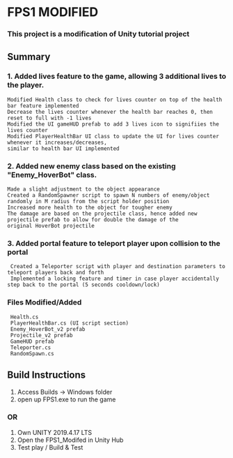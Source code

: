 # FPS1 MODIFIED
### This project is a modification of Unity tutorial project

## Summary
### 1. Added lives feature to the game, allowing 3 additional lives to the player. 
    Modified Health class to check for lives counter on top of the health bar feature implemented
    Decrease the lives counter whenever the health bar reaches 0, then reset to full with -1 lives
    Modified the UI gameHUD prefab to add 3 lives icon to signifiies the lives counter
    Modified PlayerHealthBar UI class to update the UI for lives counter whenever it increases/decreases,
    similar to health bar UI implemented

### 2. Added new enemy class based on the existing "Enemy_HoverBot" class.
    Made a slight adjustment to the object appearance
    Created a RandomSpawner script to spawn N numbers of enemy/object randomly in M radius from the script holder position
    Increased more health to the object for tougher enemy
    The damage are based on the projectile class, hence added new projectile prefab to allow for double the damage of the
    original HoverBot projectile
    
### 3. Added portal feature to teleport player upon collision to the portal
     Created a Teleporter script with player and destination parameters to teleport players back and forth
     Implemented a locking feature and timer in case player accidentally step back to the portal (5 seconds cooldown/lock)

### Files Modified/Added
     Health.cs
     PlayerHealthBar.cs (UI script section)
     Enemy_HoverBot_v2 prefab
     Projectile_v2 prefab
     GameHUD prefab
     Teleporter.cs
     RandomSpawn.cs
     

## Build Instructions
1. Access Builds -> Windows folder
2. open up FPS1.exe to run the game

### OR

1. Own UNITY 2019.4.17 LTS
2. Open the FPS1_Modifed in Unity Hub
3. Test play / Build & Test
